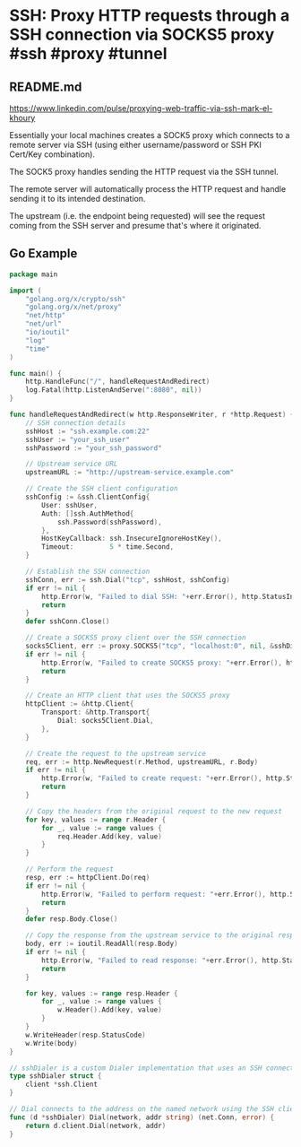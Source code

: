 # SSH: Proxy HTTP requests through a SSH connection via SOCKS5 proxy #ssh #proxy #tunnel

## README.md

https://www.linkedin.com/pulse/proxying-web-traffic-via-ssh-mark-el-khoury

Essentially your local machines creates a SOCK5 proxy which connects to a remote server via SSH (using either username/password or SSH PKI Cert/Key combination).

The SOCK5 proxy handles sending the HTTP request via the SSH tunnel.

The remote server will automatically process the HTTP request and handle sending it to its intended destination.

The upstream (i.e. the endpoint being requested) will see the request coming from the SSH server and presume that's where it originated.

## Go Example

```go
package main

import (
	"golang.org/x/crypto/ssh"
	"golang.org/x/net/proxy"
	"net/http"
	"net/url"
	"io/ioutil"
	"log"
	"time"
)

func main() {
	http.HandleFunc("/", handleRequestAndRedirect)
	log.Fatal(http.ListenAndServe(":8080", nil))
}

func handleRequestAndRedirect(w http.ResponseWriter, r *http.Request) {
	// SSH connection details
	sshHost := "ssh.example.com:22"
	sshUser := "your_ssh_user"
	sshPassword := "your_ssh_password"

	// Upstream service URL
	upstreamURL := "http://upstream-service.example.com"

	// Create the SSH client configuration
	sshConfig := &ssh.ClientConfig{
		User: sshUser,
		Auth: []ssh.AuthMethod{
			ssh.Password(sshPassword),
		},
		HostKeyCallback: ssh.InsecureIgnoreHostKey(),
		Timeout:         5 * time.Second,
	}

	// Establish the SSH connection
	sshConn, err := ssh.Dial("tcp", sshHost, sshConfig)
	if err != nil {
		http.Error(w, "Failed to dial SSH: "+err.Error(), http.StatusInternalServerError)
		return
	}
	defer sshConn.Close()

	// Create a SOCKS5 proxy client over the SSH connection
	socks5Client, err := proxy.SOCKS5("tcp", "localhost:0", nil, &sshDialer{sshConn})
	if err != nil {
		http.Error(w, "Failed to create SOCKS5 proxy: "+err.Error(), http.StatusInternalServerError)
		return
	}

	// Create an HTTP client that uses the SOCKS5 proxy
	httpClient := &http.Client{
		Transport: &http.Transport{
			Dial: socks5Client.Dial,
		},
	}

	// Create the request to the upstream service
	req, err := http.NewRequest(r.Method, upstreamURL, r.Body)
	if err != nil {
		http.Error(w, "Failed to create request: "+err.Error(), http.StatusInternalServerError)
		return
	}

	// Copy the headers from the original request to the new request
	for key, values := range r.Header {
		for _, value := range values {
			req.Header.Add(key, value)
		}
	}

	// Perform the request
	resp, err := httpClient.Do(req)
	if err != nil {
		http.Error(w, "Failed to perform request: "+err.Error(), http.StatusInternalServerError)
		return
	}
	defer resp.Body.Close()

	// Copy the response from the upstream service to the original response
	body, err := ioutil.ReadAll(resp.Body)
	if err != nil {
		http.Error(w, "Failed to read response: "+err.Error(), http.StatusInternalServerError)
		return
	}

	for key, values := range resp.Header {
		for _, value := range values {
			w.Header().Add(key, value)
		}
	}
	w.WriteHeader(resp.StatusCode)
	w.Write(body)
}

// sshDialer is a custom Dialer implementation that uses an SSH connection
type sshDialer struct {
	client *ssh.Client
}

// Dial connects to the address on the named network using the SSH client.
func (d *sshDialer) Dial(network, addr string) (net.Conn, error) {
	return d.client.Dial(network, addr)
}
```

